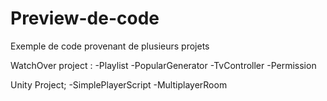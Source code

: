 # Preview-de-code
Exemple de code provenant de plusieurs projets


WatchOver project : 
  -Playlist
  -PopularGenerator
  -TvController
  -Permission
  
Unity Project;
  -SimplePlayerScript
  -MultiplayerRoom
